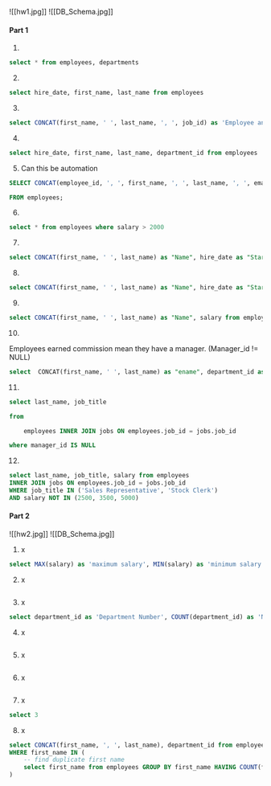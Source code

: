 ![[hw1.jpg]]
![[DB_Schema.jpg]]

#### Part 1

1)
```sql
select * from employees, departments
```
2)
```sql
select hire_date, first_name, last_name from employees
```
3)
```sql
select CONCAT(first_name, ' ', last_name, ', ', job_id) as 'Employee and Title' from employees;
```
4)
```sql
select hire_date, first_name, last_name, department_id from employees
```
5) Can this be automation
```sql
SELECT CONCAT(employee_id, ', ', first_name, ', ', last_name, ', ', email, ', ', phone_number, ', ', hire_date, ', ', job_id, ', ', salary, ', ', manager_id, ', ', department_id) as 'THE_OUTPUT'

FROM employees;
```
6)
```sql
select * from employees where salary > 2000
```
7)
```sql
select CONCAT(first_name, ' ', last_name) as "Name", hire_date as "Start Date" from employees
```
8)
```sql
select CONCAT(first_name, ' ', last_name) as "Name", hire_date as "Start Date" from employees ORDER BY hire_date ASC
```
9)
```sql
select CONCAT(first_name, ' ', last_name) as "Name", salary from employees ORDER BY salary
```
10)
Employees earned commission mean they have a manager. (Manager_id != NULL)
```sql
select  CONCAT(first_name, ' ', last_name) as "ename", department_id as 'deptno' from employees where manager_id IS NOT NULL ORDER BY salary
```
11)
```sql
select last_name, job_title

from

    employees INNER JOIN jobs ON employees.job_id = jobs.job_id  

where manager_id IS NULL
```
12)
```sql
select last_name, job_title, salary from employees
INNER JOIN jobs ON employees.job_id = jobs.job_id
WHERE job_title IN ('Sales Representative', 'Stock Clerk') 
AND salary NOT IN (2500, 3500, 5000)
```

#### Part 2
![[hw2.jpg]]
![[DB_Schema.jpg]]

1) x
```sql
select MAX(salary) as 'maximum salary', MIN(salary) as 'minimum salary', AVG(salary) as 'average salary' from employees
```

2) x
```sql
```
3) x
```sql
select department_id as 'Department Number', COUNT(department_id) as 'Number of Employee' from employees GROUP BY department_id
```
4) x
```sql
```
5) x
```sql
```
6) x
```sql
```
7) x
```sql
select 3
```  
8) x
```sql
select CONCAT(first_name, ', ', last_name), department_id from employees 
WHERE first_name IN (
    -- find duplicate first name
    select first_name from employees GROUP BY first_name HAVING COUNT(first_name) > 1 
)
```

